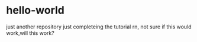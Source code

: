 # hello-world
just another repository
just completeing the tutorial rn,
not sure if this would work,will this work?

